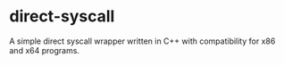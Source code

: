 # direct-syscall
A simple direct syscall wrapper written in C++ with compatibility for x86 and x64 programs.
